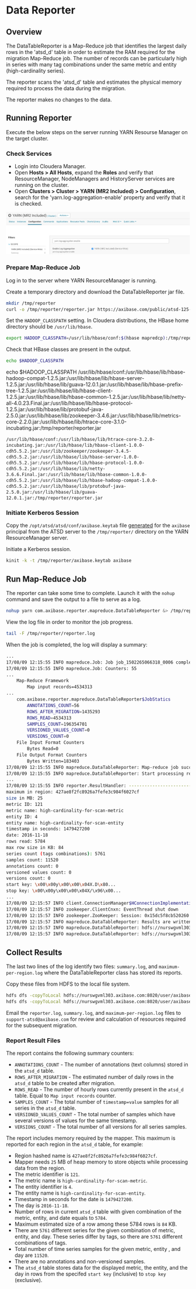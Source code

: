# Data Reporter

## Overview

The DataTableReporter is a Map-Reduce job that identifies the largest daily rows in the 'atsd_d' table in order to estimate the RAM required for the migration Map-Reduce job. The number of records can be particularly high in series with many tag combinations under the same metric and entity (high-cardinality series).

The reporter scans the 'atsd_d' table and estimates the physical memory required to process the data during the migration.

The reporter makes no changes to the data.

## Running Reporter

Execute the below steps on the server running YARN Resourse Manager on the target cluster.

### Check Services

* Login into Cloudera Manager.
* Open **Hosts > All Hosts**, expand the **Roles** and verify that ResourceManager, NodeManagers and HistoryServer services are running on the cluster. 
* Open **Clusters > Cluster > YARN (MR2 Included) > Configuration**, search for the 'yarn.log-aggregation-enable' property and verify that it is checked.

![](./images/cloudera-log-aggregation-settings.jpeg)

### Prepare Map-Reduce Job

Log in to the server where YARN ResourceManager is running.

Create a temporary directory and download the DataTableReporter jar file.

```sh
mkdir /tmp/reporter
curl -o /tmp/reporter/reporter.jar https://axibase.com/public/atsd-125-migration/reporter.jar
```

Set the `HADOOP_CLASSPATH` setting. In Cloudera distributions, the HBase home directory should be `/usr/lib/hbase`.

```sh
export HADOOP_CLASSPATH=/usr/lib/hbase/conf:$(hbase mapredcp):/tmp/reporter/reporter.jar
```

Check that HBase classes are present in the output.

```sh
echo $HADOOP_CLASSPATH
```
echo $HADOOP_CLASSPATH
/usr/lib/hbase/conf:/usr/lib/hbase/lib/hbase-hadoop-compat-1.2.5.jar:/usr/lib/hbase/lib/hbase-server-1.2.5.jar:/usr/lib/hbase/lib/guava-12.0.1.jar:/usr/lib/hbase/lib/hbase-prefix-tree-1.2.5.jar:/usr/lib/hbase/lib/hbase-client-1.2.5.jar:/usr/lib/hbase/lib/hbase-common-1.2.5.jar:/usr/lib/hbase/lib/netty-all-4.0.23.Final.jar:/usr/lib/hbase/lib/hbase-protocol-1.2.5.jar:/usr/lib/hbase/lib/protobuf-java-2.5.0.jar:/usr/lib/hbase/lib/zookeeper-3.4.6.jar:/usr/lib/hbase/lib/metrics-core-2.2.0.jar:/usr/lib/hbase/lib/htrace-core-3.1.0-incubating.jar:/tmp/reporter/reporter.jar
```
/usr/lib/hbase/conf:/usr/lib/hbase/lib/htrace-core-3.2.0-incubating.jar:/usr/lib/hbase/lib/hbase-client-1.0.0-cdh5.5.2.jar:/usr/lib/zookeeper/zookeeper-3.4.5-cdh5.5.2.jar:/usr/lib/hbase/lib/hbase-server-1.0.0-cdh5.5.2.jar:/usr/lib/hbase/lib/hbase-protocol-1.0.0-cdh5.5.2.jar:/usr/lib/hbase/lib/netty-3.6.6.Final.jar:/usr/lib/hbase/lib/hbase-common-1.0.0-cdh5.5.2.jar:/usr/lib/hbase/lib/hbase-hadoop-compat-1.0.0-cdh5.5.2.jar:/usr/lib/hbase/lib/protobuf-java-2.5.0.jar:/usr/lib/hbase/lib/guava-12.0.1.jar:/tmp/reporter/reporter.jar
```

### Initiate Kerberos Session

Copy the `/opt/atsd/atsd/conf/axibase.keytab` file [generated](../../installation/cloudera.md#generate-keytab-file-for-axibase-principal) for the `axibase` principal from the ATSD server to the `/tmp/reporter/` directory on the YARN ResourceManager server.

Initiate a Kerberos session.

```sh
kinit -k -t /tmp/reporter/axibase.keytab axibase
```

## Run Map-Reduce Job

The reporter can take some time to complete. Launch it with the `nohup` command and save the output to a file to serve as a log.

```sh
nohup yarn com.axibase.reporter.mapreduce.DataTableReporter &> /tmp/reporter/reporter.log &
```

View the log file in order to monitor the job progress. 

```sh
tail -F /tmp/reporter/reporter.log
``` 

When the job is completed, the log will display a summary:

```sh
...
17/08/09 12:15:55 INFO mapreduce.Job: Job job_1502265066318_0006 completed successfully
17/08/09 12:15:55 INFO mapreduce.Job: Counters: 55
...
	Map-Reduce Framework
		Map input records=4534313
...
	com.axibase.reporter.mapreduce.DataTableReporter$JobStatics
		ANNOTATIONS_COUNT=56
		ROWS_AFTER_MIGRATION=1435293
		ROWS_READ=4534313
		SAMPLES_COUNT=196354701
		VERSIONED_VALUES_COUNT=0
		VERSIONS_COUNT=0
	File Input Format Counters
		Bytes Read=0
	File Output Format Counters
		Bytes Written=183403
17/08/09 12:15:55 INFO mapreduce.DataTableReporter: Map-reduce job success!
17/08/09 12:15:55 INFO mapreduce.DataTableReporter: Start processing results of the map-reduce jab.
...
17/08/09 12:15:55 INFO reporter.ResultHandler: ---------------------------------
maximum in region: 427ae8f2fc8926a7fefe3c984f6027cf
size in MB: 25
metric ID: 121
metric name: high-cardinality-for-scan-metric
entity ID: 4
entity name: high-cardinality-for-scan-entity
timestamp in seconds: 1479427200
date: 2016-11-18
rows read: 5784
max row size in KB: 84
series count (tags combinations): 5761
samples count: 11520
annotations count: 0
versioned values count: 0
versions count: 0
start key: \x00\x00y\x00\x00\x04X.D\x80...
stop key: \x00\x00y\x00\x00\x04X/\x96\x00...
...
17/08/09 12:15:57 INFO client.ConnectionManager$HConnectionImplementation: Closing zookeeper sessionid=0x15dc5f8cb520260
17/08/09 12:15:57 INFO zookeeper.ClientCnxn: EventThread shut down
17/08/09 12:15:57 INFO zookeeper.ZooKeeper: Session: 0x15dc5f8cb520260 closed
17/08/09 12:15:57 INFO mapreduce.DataTableReporter: Results are written to files:
17/08/09 12:15:57 INFO mapreduce.DataTableReporter: hdfs://nurswgvml303.axibase.com:8020/user/axibase/data_table_report/000009/summary.log
17/08/09 12:15:57 INFO mapreduce.DataTableReporter: hdfs://nurswgvml303.axibase.com:8020/user/axibase/data_table_report/000009/maximum-per-region.log
```

## Collect Results

The last two lines of the log identify two files: `summary.log`, and `maximum-per-region.log` where the DataTableReporter class has stored its reports.

Copy these files from HDFS to the local file system.

```sh
hdfs dfs -copyToLocal hdfs://nurswgvml303.axibase.com:8020/user/axibase/data_table_report/000009/summary.log /tmp/reporter/
hdfs dfs -copyToLocal hdfs://nurswgvml303.axibase.com:8020/user/axibase/data_table_report/000009/maximum-per-region.log /tmp/reporter/
```

Email the `reporter.log`, `summary.log`, and `maximum-per-region.log` files to `support-atsd@axibase.com` for review and calculation of resources required for the subsequent migration.

### Report Result Files

The report contains the following summary counters:

* `ANNOTATIONS_COUNT` - The number of annotations (text columns) stored in the `atsd_d` table.
* `ROWS_AFTER_MIGRATION` - The estimated number of daily rows in the `atsd_d` table to be created after migration. 
* `ROWS_READ` - The number of hourly rows currently present in the `atsd_d` table. Equal to `Map input records` counter.
* `SAMPLES_COUNT` - The total number of `timestamp=value` samples for all series in the `atsd_d` table.
* `VERSIONED_VALUES_COUNT` - The total number of samples which have several versions of values for the same timestamp.
* `VERSIONS_COUNT` - The total number of all versions for all series samples.

The report includes memory required by the mapper. This maximum is reported for each region in the `atsd_d` table, for example:

* Region hashed name is `427ae8f2fc8926a7fefe3c984f6027cf`.
* Mapper needs `25` MB of heap memory to store objects while processing data from the region.
* The metric identifier is `121`.
* The metric name is `high-cardinality-for-scan-metric`.
* The entity identifier is `4`.
* The entity name is `high-cardinality-for-scan-entity`.
* Timestamp in seconds for the date is `1479427200`.
* The day is `2016-11-18`.
* Number of rows in current `atsd_d` table with given combination of the metric, entity, and date equals to `5784`.
* Maximum estimated size of a row among these 5784 rows is `84` KB.
* There are `5761` different series for the given combination of metric, entity, and day. These series differ by tags, so there are `5761` different combinations of tags.
* Total number of time series samples for the given metric, entity , and day are `11520`.
* There are no annotations and non-versioned samples.
* The `atsd_d` table stores data for the displayed metric, the entity, and the day in rows from the specifed `start key` (inclusive) to `stop key` (exclusive).

